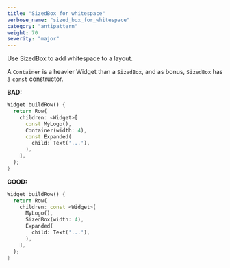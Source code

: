```yaml
---
title: "SizedBox for whitespace"
verbose_name: "sized_box_for_whitespace"
category: "antipattern"
weight: 70
severity: "major"
---
```

Use SizedBox to add whitespace to a layout.

A `Container` is a heavier Widget than a `SizedBox`, and as bonus, `SizedBox`
has a `const` constructor.

**BAD:**
```dart
Widget buildRow() {
  return Row(
    children: <Widget>[
      const MyLogo(),
      Container(width: 4),
      const Expanded(
        child: Text('...'),
      ),
    ],
  );
}
```

**GOOD:**
```dart
Widget buildRow() {
  return Row(
    children: const <Widget>[
      MyLogo(),
      SizedBox(width: 4),
      Expanded(
        child: Text('...'),
      ),
    ],
  );
}
```

